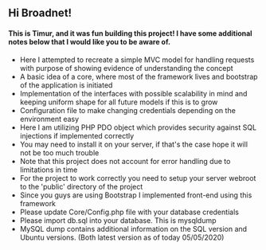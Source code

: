 ## Hi Broadnet!
#### This is Timur, and it was fun building this project! I have some additional notes below that I would like you to be aware of. 
- Here I attempted to recreate a simple MVC model for handling requests with purpose of showing evidence of understanding the concept
- A basic idea of a core, where most of the framework lives and bootstrap of the application is initiated
- Implementation of the interfaces with possible scalability in mind and keeping uniform shape for all future models if this is to grow
- Configuration file to make changing credentials depending on the environment easy
- Here I am utilizing PHP PDO object which provides security against SQL injections if implemented correctly
- You may need to install it on your server, if that's the case hope it will not be too much trouble 
- Note that this project does not account for error handling due to limitations in time
- For the project to work correctly you need to setup your server webroot to the 'public' directory of the project
- Since you guys are using Bootstrap I implemented front-end using this framework
- Please update Core/Config.php file with your database credentials
- Please import db.sql into your database. This is mysqldump
- MySQL dump contains additional information on the SQL version and Ubuntu versions. (Both latest version as of today 05/05/2020)